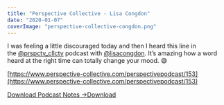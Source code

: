 ```yaml
---
title: "Perspective Collective - Lisa Congdon"
date: "2020-01-07"
coverImage: "perspective-collective-congdon.png"
---
```


I was feeling a little discouraged today and then I heard this line in the [@prspctv\_cllctv](https://www.instagram.com/prspctv_cllctv/) podcast with [@lisacongdon](https://www.instagram.com/lisacongdon/). It’s amazing how a word heard at the right time can totally change your mood. 😅  
  
[https://www.perspective-collective.com/perspectivepodcast/153](https://www.perspective-collective.com/perspectivepodcast/153)

[Download Podcast Notes ->](https://sketchysermons.com/wp-content/uploads/2020/08/perspective-collective-congdon.pdf)[Download](https://sketchysermons.com/wp-content/uploads/2020/08/perspective-collective-congdon.pdf)
